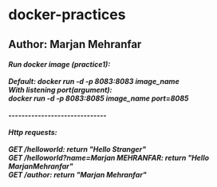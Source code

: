 # docker-practices

Author: Marjan Mehranfar
------------------------------
<h5>Run docker image (practice1):</br></br>
Default: docker run -d -p 8083:8083 image_name</br>
With listening port(argument): </br>
docker run -d -p 8083:8085 image_name port=8085</br></br>
------------------------------</br></br>
Http requests:</br></br>
GET /helloworld: return "Hello Stranger"</br>
GET /helloworld?name=Marjan MEHRANFAR: return "Hello MarjanMehranfar"</br>
GET /author: return "Marjan Mehranfar"</br></h5>
